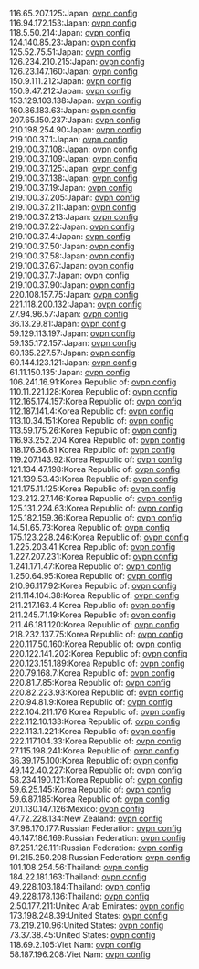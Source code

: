 116.65.207.125:Japan: [ovpn config](vpn/116_65_207_125.ovpn)  
116.94.172.153:Japan: [ovpn config](vpn/116_94_172_153.ovpn)  
118.5.50.214:Japan: [ovpn config](vpn/118_5_50_214.ovpn)  
124.140.85.23:Japan: [ovpn config](vpn/124_140_85_23.ovpn)  
125.52.75.51:Japan: [ovpn config](vpn/125_52_75_51.ovpn)  
126.234.210.215:Japan: [ovpn config](vpn/126_234_210_215.ovpn)  
126.23.147.160:Japan: [ovpn config](vpn/126_23_147_160.ovpn)  
150.9.111.212:Japan: [ovpn config](vpn/150_9_111_212.ovpn)  
150.9.47.212:Japan: [ovpn config](vpn/150_9_47_212.ovpn)  
153.129.103.138:Japan: [ovpn config](vpn/153_129_103_138.ovpn)  
160.86.183.63:Japan: [ovpn config](vpn/160_86_183_63.ovpn)  
207.65.150.237:Japan: [ovpn config](vpn/207_65_150_237.ovpn)  
210.198.254.90:Japan: [ovpn config](vpn/210_198_254_90.ovpn)  
219.100.37.1:Japan: [ovpn config](vpn/219_100_37_1.ovpn)  
219.100.37.108:Japan: [ovpn config](vpn/219_100_37_108.ovpn)  
219.100.37.109:Japan: [ovpn config](vpn/219_100_37_109.ovpn)  
219.100.37.125:Japan: [ovpn config](vpn/219_100_37_125.ovpn)  
219.100.37.138:Japan: [ovpn config](vpn/219_100_37_138.ovpn)  
219.100.37.19:Japan: [ovpn config](vpn/219_100_37_19.ovpn)  
219.100.37.205:Japan: [ovpn config](vpn/219_100_37_205.ovpn)  
219.100.37.211:Japan: [ovpn config](vpn/219_100_37_211.ovpn)  
219.100.37.213:Japan: [ovpn config](vpn/219_100_37_213.ovpn)  
219.100.37.22:Japan: [ovpn config](vpn/219_100_37_22.ovpn)  
219.100.37.4:Japan: [ovpn config](vpn/219_100_37_4.ovpn)  
219.100.37.50:Japan: [ovpn config](vpn/219_100_37_50.ovpn)  
219.100.37.58:Japan: [ovpn config](vpn/219_100_37_58.ovpn)  
219.100.37.67:Japan: [ovpn config](vpn/219_100_37_67.ovpn)  
219.100.37.7:Japan: [ovpn config](vpn/219_100_37_7.ovpn)  
219.100.37.90:Japan: [ovpn config](vpn/219_100_37_90.ovpn)  
220.108.157.75:Japan: [ovpn config](vpn/220_108_157_75.ovpn)  
221.118.200.132:Japan: [ovpn config](vpn/221_118_200_132.ovpn)  
27.94.96.57:Japan: [ovpn config](vpn/27_94_96_57.ovpn)  
36.13.29.81:Japan: [ovpn config](vpn/36_13_29_81.ovpn)  
59.129.113.197:Japan: [ovpn config](vpn/59_129_113_197.ovpn)  
59.135.172.157:Japan: [ovpn config](vpn/59_135_172_157.ovpn)  
60.135.227.57:Japan: [ovpn config](vpn/60_135_227_57.ovpn)  
60.144.123.121:Japan: [ovpn config](vpn/60_144_123_121.ovpn)  
61.11.150.135:Japan: [ovpn config](vpn/61_11_150_135.ovpn)  
106.241.16.91:Korea Republic of: [ovpn config](vpn/106_241_16_91.ovpn)  
110.11.221.128:Korea Republic of: [ovpn config](vpn/110_11_221_128.ovpn)  
112.165.174.157:Korea Republic of: [ovpn config](vpn/112_165_174_157.ovpn)  
112.187.141.4:Korea Republic of: [ovpn config](vpn/112_187_141_4.ovpn)  
113.10.34.151:Korea Republic of: [ovpn config](vpn/113_10_34_151.ovpn)  
113.59.175.26:Korea Republic of: [ovpn config](vpn/113_59_175_26.ovpn)  
116.93.252.204:Korea Republic of: [ovpn config](vpn/116_93_252_204.ovpn)  
118.176.36.81:Korea Republic of: [ovpn config](vpn/118_176_36_81.ovpn)  
119.207.143.92:Korea Republic of: [ovpn config](vpn/119_207_143_92.ovpn)  
121.134.47.198:Korea Republic of: [ovpn config](vpn/121_134_47_198.ovpn)  
121.139.53.43:Korea Republic of: [ovpn config](vpn/121_139_53_43.ovpn)  
121.175.11.125:Korea Republic of: [ovpn config](vpn/121_175_11_125.ovpn)  
123.212.27.146:Korea Republic of: [ovpn config](vpn/123_212_27_146.ovpn)  
125.131.224.63:Korea Republic of: [ovpn config](vpn/125_131_224_63.ovpn)  
125.182.159.36:Korea Republic of: [ovpn config](vpn/125_182_159_36.ovpn)  
14.51.65.73:Korea Republic of: [ovpn config](vpn/14_51_65_73.ovpn)  
175.123.228.246:Korea Republic of: [ovpn config](vpn/175_123_228_246.ovpn)  
1.225.203.41:Korea Republic of: [ovpn config](vpn/1_225_203_41.ovpn)  
1.227.207.231:Korea Republic of: [ovpn config](vpn/1_227_207_231.ovpn)  
1.241.171.47:Korea Republic of: [ovpn config](vpn/1_241_171_47.ovpn)  
1.250.64.95:Korea Republic of: [ovpn config](vpn/1_250_64_95.ovpn)  
210.96.117.92:Korea Republic of: [ovpn config](vpn/210_96_117_92.ovpn)  
211.114.104.38:Korea Republic of: [ovpn config](vpn/211_114_104_38.ovpn)  
211.217.163.4:Korea Republic of: [ovpn config](vpn/211_217_163_4.ovpn)  
211.245.71.19:Korea Republic of: [ovpn config](vpn/211_245_71_19.ovpn)  
211.46.181.120:Korea Republic of: [ovpn config](vpn/211_46_181_120.ovpn)  
218.232.137.75:Korea Republic of: [ovpn config](vpn/218_232_137_75.ovpn)  
220.117.50.160:Korea Republic of: [ovpn config](vpn/220_117_50_160.ovpn)  
220.122.141.202:Korea Republic of: [ovpn config](vpn/220_122_141_202.ovpn)  
220.123.151.189:Korea Republic of: [ovpn config](vpn/220_123_151_189.ovpn)  
220.79.168.7:Korea Republic of: [ovpn config](vpn/220_79_168_7.ovpn)  
220.81.7.85:Korea Republic of: [ovpn config](vpn/220_81_7_85.ovpn)  
220.82.223.93:Korea Republic of: [ovpn config](vpn/220_82_223_93.ovpn)  
220.94.81.9:Korea Republic of: [ovpn config](vpn/220_94_81_9.ovpn)  
222.104.211.176:Korea Republic of: [ovpn config](vpn/222_104_211_176.ovpn)  
222.112.10.133:Korea Republic of: [ovpn config](vpn/222_112_10_133.ovpn)  
222.113.1.221:Korea Republic of: [ovpn config](vpn/222_113_1_221.ovpn)  
222.117.104.33:Korea Republic of: [ovpn config](vpn/222_117_104_33.ovpn)  
27.115.198.241:Korea Republic of: [ovpn config](vpn/27_115_198_241.ovpn)  
36.39.175.100:Korea Republic of: [ovpn config](vpn/36_39_175_100.ovpn)  
49.142.40.227:Korea Republic of: [ovpn config](vpn/49_142_40_227.ovpn)  
58.234.190.121:Korea Republic of: [ovpn config](vpn/58_234_190_121.ovpn)  
59.6.25.145:Korea Republic of: [ovpn config](vpn/59_6_25_145.ovpn)  
59.6.87.185:Korea Republic of: [ovpn config](vpn/59_6_87_185.ovpn)  
201.130.147.126:Mexico: [ovpn config](vpn/201_130_147_126.ovpn)  
47.72.228.134:New Zealand: [ovpn config](vpn/47_72_228_134.ovpn)  
37.98.170.177:Russian Federation: [ovpn config](vpn/37_98_170_177.ovpn)  
46.147.186.169:Russian Federation: [ovpn config](vpn/46_147_186_169.ovpn)  
87.251.126.111:Russian Federation: [ovpn config](vpn/87_251_126_111.ovpn)  
91.215.250.208:Russian Federation: [ovpn config](vpn/91_215_250_208.ovpn)  
101.108.254.56:Thailand: [ovpn config](vpn/101_108_254_56.ovpn)  
184.22.181.163:Thailand: [ovpn config](vpn/184_22_181_163.ovpn)  
49.228.103.184:Thailand: [ovpn config](vpn/49_228_103_184.ovpn)  
49.228.178.136:Thailand: [ovpn config](vpn/49_228_178_136.ovpn)  
2.50.177.211:United Arab Emirates: [ovpn config](vpn/2_50_177_211.ovpn)  
173.198.248.39:United States: [ovpn config](vpn/173_198_248_39.ovpn)  
73.219.210.96:United States: [ovpn config](vpn/73_219_210_96.ovpn)  
73.37.38.45:United States: [ovpn config](vpn/73_37_38_45.ovpn)  
118.69.2.105:Viet Nam: [ovpn config](vpn/118_69_2_105.ovpn)  
58.187.196.208:Viet Nam: [ovpn config](vpn/58_187_196_208.ovpn)  
